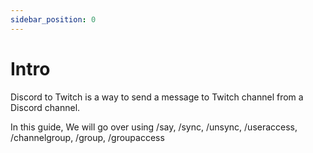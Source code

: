 ```yaml
---
sidebar_position: 0
---
```


# Intro

Discord to Twitch is a way to send a message to Twitch channel from a Discord channel.

In this guide, We will go over using /say, /sync, /unsync, /useraccess, /channelgroup, /group, /groupaccess
